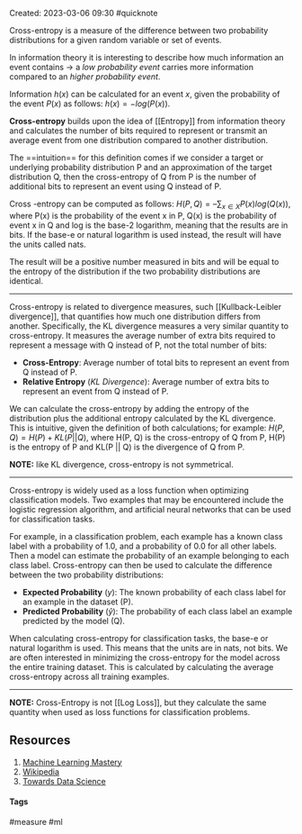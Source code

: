 Created: 2023-03-06 09:30
#quicknote

Cross-entropy is a measure of the difference between two probability distributions for a given random variable or set of events.

In information theory it is interesting to describe how much information an event contains -> a *low probability event* carries more information compared to an *higher probability event*.

Information $h(x)$ can be calculated for an event $x$, given the probability of the event $P(x)$
 as follows: $h(x)=-log(P(x))$.

**Cross-entropy** builds upon the idea of [[Entropy]] from information theory and calculates the number of bits required to represent or transmit an average event from one distribution compared to another distribution.

The ==intuition== for this definition comes if we consider a target or underlying probability distribution P and an approximation of the target distribution Q, then the cross-entropy of Q from P is the number of additional bits to represent an event using Q instead of P.

Cross -entropy can be computed as follows: $H(P,Q) = – \sum_{x \in X}P(x) log(Q(x))$, where P(x) is the probability of the event x in P, Q(x) is the probability of event x in Q and log is the base-2 logarithm, meaning that the results are in bits. If the base-e or natural logarithm is used instead, the result will have the units called nats.

The result will be a positive number measured in bits and will be equal to the entropy of the distribution if the two probability distributions are identical.

___
Cross-entropy is related to divergence measures, such [[Kullback-Leibler divergence]], that quantifies how much one distribution differs from another. Specifically, the KL divergence measures a very similar quantity to cross-entropy. It measures the average number of extra bits required to represent a message with Q instead of P, not the total number of bits:

-   **Cross-Entropy**: Average number of total bits to represent an event from Q instead of P.
-   **Relative Entropy** (_KL Divergence_): Average number of extra bits to represent an event from Q instead of P.

We can calculate the cross-entropy by adding the entropy of the distribution plus the additional entropy calculated by the KL divergence. This is intuitive, given the definition of both calculations; for example: $H(P,Q) = H(P) + KL(P||Q)$, where H(P, Q) is the cross-entropy of Q from P, H(P) is the entropy of P and KL(P || Q) is the divergence of Q from P.

**NOTE:** like KL divergence, cross-entropy is not symmetrical.

___
Cross-entropy is widely used as a loss function when optimizing classification models.
Two examples that may be encountered include the logistic regression algorithm, and artificial neural networks that can be used for classification tasks.

For example, in a classification problem, each example has a known class label with a probability of 1.0, and a probability of 0.0 for all other labels. Then a model can estimate the probability of an example belonging to each class label. Cross-entropy can then be used to calculate the difference between the two probability distributions:
-   **Expected Probability** ($y$): The known probability of each class label for an example in the dataset (P).
-   **Predicted Probability** ($\hat{y}$): The probability of each class label an example predicted by the model (Q).

When calculating cross-entropy for classification tasks, the base-e or natural logarithm is used. This means that the units are in nats, not bits.
We are often interested in minimizing the cross-entropy for the model across the entire training dataset. This is calculated by calculating the average cross-entropy across all training examples.

___
**NOTE:** Cross-Entropy is not [[Log Loss]], but they calculate the same quantity when used as loss functions for classification problems.


## Resources
1. [Machine Learning Mastery](https://machinelearningmastery.com/cross-entropy-for-machine-learning/)
2. [Wikipedia](https://en.wikipedia.org/wiki/Cross_entropy)
3. [Towards Data Science](https://towardsdatascience.com/cross-entropy-for-classification-d98e7f974451)

#### Tags
#measure #ml